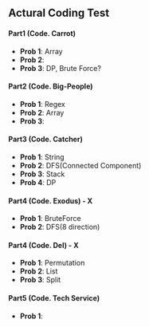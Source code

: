 ## Actural Coding Test


#### Part1 (Code. Carrot)
- __Prob 1__: Array
- __Prob 2__: 
- __Prob 3__: DP, Brute Force?


#### Part2 (Code. Big-People)
- __Prob 1__: Regex
- __Prob 2__: Array 
- __Prob 3__: 


#### Part3 (Code. Catcher)
- __Prob 1__: String 
- __Prob 2__: DFS(Connected Component)
- __Prob 3__: Stack
- __Prob 4__: DP


#### Part4 (Code. Exodus) - X
- __Prob 1__: BruteForce
- __Prob 2__: DFS(8 direction)


#### Part4 (Code. Del) - X
- __Prob 1__: Permutation
- __Prob 2__: List
- __Prob 3__: Split


#### Part5 (Code. Tech Service)
- __Prob 1__: 
 
